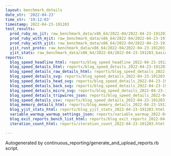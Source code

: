 ```yaml
---
layout: benchmark_details
date_str: '2022-04-23'
time_str: '19:12:03'
timestamp: 2022-04-23-191203
test_results:
  prod_ruby_no_jit: raw_benchmark_data/x86_64/2022-04/2022-04-23-191203_basic_benchmark_prod_ruby_no_jit.json
  prod_ruby_with_mjit: raw_benchmark_data/x86_64/2022-04/2022-04-23-191203_basic_benchmark_prod_ruby_with_mjit.json
  prod_ruby_with_yjit: raw_benchmark_data/x86_64/2022-04/2022-04-23-191203_basic_benchmark_prod_ruby_with_yjit.json
  yjit_rust_proto: raw_benchmark_data/x86_64/2022-04/2022-04-23-191203_basic_benchmark_yjit_rust_proto.json
  yjit_stats: raw_benchmark_data/x86_64/2022-04/2022-04-23-191203_basic_benchmark_yjit_stats.json
reports:
  blog_speed_headline_html: reports/blog_speed_headline_2022-04-23-191203.html
  blog_speed_details_html: reports/blog_speed_details_2022-04-23-191203.html
  blog_speed_details_raw_details_html: reports/blog_speed_details_2022-04-23-191203.raw_details.html
  blog_speed_details_svg: reports/blog_speed_details_2022-04-23-191203.svg
  blog_speed_details_head_svg: reports/blog_speed_details_2022-04-23-191203.head.svg
  blog_speed_details_back_svg: reports/blog_speed_details_2022-04-23-191203.back.svg
  blog_speed_details_micro_svg: reports/blog_speed_details_2022-04-23-191203.micro.svg
  blog_speed_details_tripwires_json: reports/blog_speed_details_2022-04-23-191203.tripwires.json
  blog_speed_details_csv: reports/blog_speed_details_2022-04-23-191203.csv
  blog_memory_details_html: reports/blog_memory_details_2022-04-23-191203.html
  blog_yjit_stats_html: reports/blog_yjit_stats_2022-04-23-191203.html
  variable_warmup_warmup_settings_json: reports/variable_warmup_2022-04-23-191203.warmup_settings.json
  blog_exit_reports_bench_list_html: reports/blog_exit_reports_2022-04-23-191203.bench_list.html
  iteration_count_html: reports/iteration_count_2022-04-23-191203.html

---
```

Autogenerated by continuous_reporting/generate_and_upload_reports.rb script.
